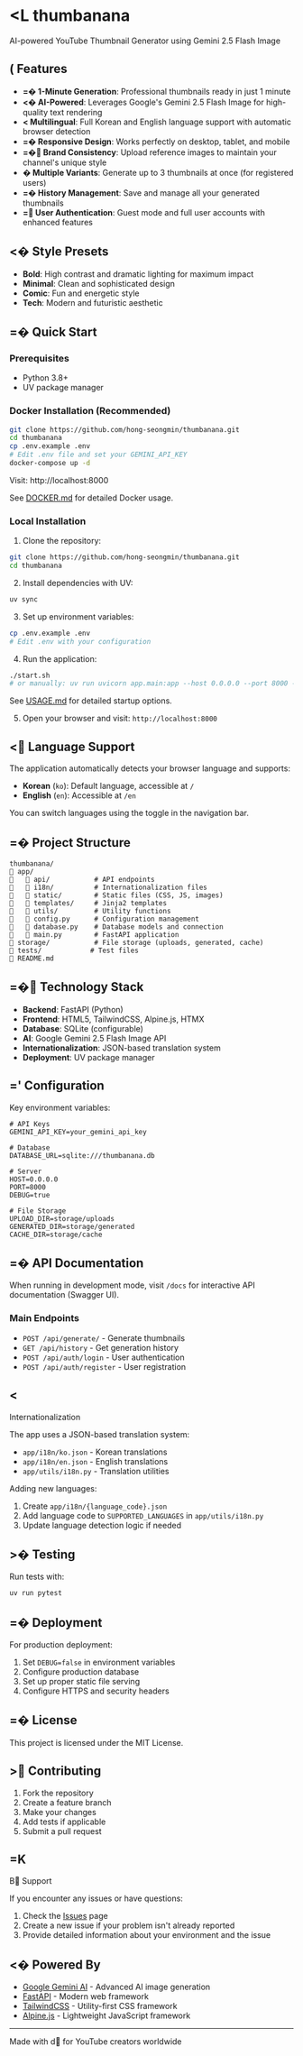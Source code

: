 # <L thumbanana

AI-powered YouTube Thumbnail Generator using Gemini 2.5 Flash Image

## ( Features

- **=� 1-Minute Generation**: Professional thumbnails ready in just 1 minute
- **<� AI-Powered**: Leverages Google's Gemini 2.5 Flash Image for high-quality text rendering
- **< Multilingual**: Full Korean and English language support with automatic browser detection
- **=� Responsive Design**: Works perfectly on desktop, tablet, and mobile
- **=� Brand Consistency**: Upload reference images to maintain your channel's unique style
- **� Multiple Variants**: Generate up to 3 thumbnails at once (for registered users)
- **=� History Management**: Save and manage all your generated thumbnails
- **= User Authentication**: Guest mode and full user accounts with enhanced features

## <� Style Presets

- **Bold**: High contrast and dramatic lighting for maximum impact
- **Minimal**: Clean and sophisticated design
- **Comic**: Fun and energetic style
- **Tech**: Modern and futuristic aesthetic

## =� Quick Start

### Prerequisites

- Python 3.8+
- UV package manager

### Docker Installation (Recommended)

```bash
git clone https://github.com/hong-seongmin/thumbanana.git
cd thumbanana
cp .env.example .env
# Edit .env file and set your GEMINI_API_KEY
docker-compose up -d
```

Visit: http://localhost:8000

See [DOCKER.md](DOCKER.md) for detailed Docker usage.

### Local Installation

1. Clone the repository:
```bash
git clone https://github.com/hong-seongmin/thumbanana.git
cd thumbanana
```

2. Install dependencies with UV:
```bash
uv sync
```

3. Set up environment variables:
```bash
cp .env.example .env
# Edit .env with your configuration
```

4. Run the application:
```bash
./start.sh
# or manually: uv run uvicorn app.main:app --host 0.0.0.0 --port 8000 --reload
```

See [USAGE.md](USAGE.md) for detailed startup options.

5. Open your browser and visit: `http://localhost:8000`

## < Language Support

The application automatically detects your browser language and supports:

- **Korean** (`ko`): Default language, accessible at `/`
- **English** (`en`): Accessible at `/en`

You can switch languages using the toggle in the navigation bar.

## =� Project Structure

```
thumbanana/
   app/
      api/           # API endpoints
      i18n/          # Internationalization files
      static/        # Static files (CSS, JS, images)
      templates/     # Jinja2 templates
      utils/         # Utility functions
      config.py      # Configuration management
      database.py    # Database models and connection
      main.py        # FastAPI application
   storage/           # File storage (uploads, generated, cache)
   tests/            # Test files
   README.md
```

## =� Technology Stack

- **Backend**: FastAPI (Python)
- **Frontend**: HTML5, TailwindCSS, Alpine.js, HTMX
- **Database**: SQLite (configurable)
- **AI**: Google Gemini 2.5 Flash Image API
- **Internationalization**: JSON-based translation system
- **Deployment**: UV package manager

## =' Configuration

Key environment variables:

```env
# API Keys
GEMINI_API_KEY=your_gemini_api_key

# Database
DATABASE_URL=sqlite:///thumbanana.db

# Server
HOST=0.0.0.0
PORT=8000
DEBUG=true

# File Storage
UPLOAD_DIR=storage/uploads
GENERATED_DIR=storage/generated
CACHE_DIR=storage/cache
```

## =� API Documentation

When running in development mode, visit `/docs` for interactive API documentation (Swagger UI).

### Main Endpoints

- `POST /api/generate/` - Generate thumbnails
- `GET /api/history` - Get generation history
- `POST /api/auth/login` - User authentication
- `POST /api/auth/register` - User registration

## < Internationalization

The app uses a JSON-based translation system:

- `app/i18n/ko.json` - Korean translations
- `app/i18n/en.json` - English translations
- `app/utils/i18n.py` - Translation utilities

Adding new languages:
1. Create `app/i18n/{language_code}.json`
2. Add language code to `SUPPORTED_LANGUAGES` in `app/utils/i18n.py`
3. Update language detection logic if needed

## >� Testing

Run tests with:
```bash
uv run pytest
```

## =� Deployment

For production deployment:

1. Set `DEBUG=false` in environment variables
2. Configure production database
3. Set up proper static file serving
4. Configure HTTPS and security headers

## =� License

This project is licensed under the MIT License.

## > Contributing

1. Fork the repository
2. Create a feature branch
3. Make your changes
4. Add tests if applicable
5. Submit a pull request

## =KB Support

If you encounter any issues or have questions:

1. Check the [Issues](https://github.com/hong-seongmin/thumbanana/issues) page
2. Create a new issue if your problem isn't already reported
3. Provide detailed information about your environment and the issue

## <� Powered By

- [Google Gemini AI](https://ai.google.dev/) - Advanced AI image generation
- [FastAPI](https://fastapi.tiangolo.com/) - Modern web framework
- [TailwindCSS](https://tailwindcss.com/) - Utility-first CSS framework
- [Alpine.js](https://alpinejs.dev/) - Lightweight JavaScript framework

---

Made with d for YouTube creators worldwide